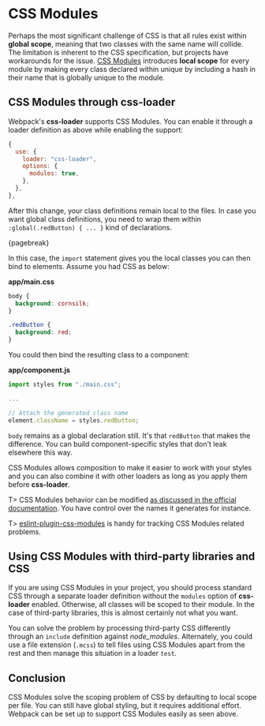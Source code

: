 # CSS Modules

Perhaps the most significant challenge of CSS is that all rules exist within **global scope**, meaning that two classes with the same name will collide. The limitation is inherent to the CSS specification, but projects have workarounds for the issue. [CSS Modules](https://github.com/css-modules/css-modules) introduces **local scope** for every module by making every class declared within unique by including a hash in their name that is globally unique to the module.

## CSS Modules through **css-loader**

Webpack's **css-loader** supports CSS Modules. You can enable it through a loader definition as above while enabling the support:

```javascript
{
  use: {
    loader: "css-loader",
    options: {
      modules: true,
    },
  },
},
```

After this change, your class definitions remain local to the files. In case you want global class definitions, you need to wrap them within `:global(.redButton) { ... }` kind of declarations.

{pagebreak}

In this case, the `import` statement gives you the local classes you can then bind to elements. Assume you had CSS as below:

**app/main.css**

```css
body {
  background: cornsilk;
}

.redButton {
  background: red;
}
```

You could then bind the resulting class to a component:

**app/component.js**

```javascript
import styles from "./main.css";

...

// Attach the generated class name
element.className = styles.redButton;
```

`body` remains as a global declaration still. It's that `redButton` that makes the difference. You can build component-specific styles that don't leak elsewhere this way.

CSS Modules allows composition to make it easier to work with your styles and you can also combine it with other loaders as long as you apply them before **css-loader**.

T> CSS Modules behavior can be modified [as discussed in the official documentation](https://www.npmjs.com/package/css-loader#modules). You have control over the names it generates for instance.

T> [eslint-plugin-css-modules](https://www.npmjs.com/package/eslint-plugin-css-modules) is handy for tracking CSS Modules related problems.

## Using CSS Modules with third-party libraries and CSS

If you are using CSS Modules in your project, you should process standard CSS through a separate loader definition without the `modules` option of **css-loader** enabled. Otherwise, all classes will be scoped to their module. In the case of third-party libraries, this is almost certainly not what you want.

You can solve the problem by processing third-party CSS differently through an `include` definition against _node_modules_. Alternately, you could use a file extension (`.mcss`) to tell files using CSS Modules apart from the rest and then manage this situation in a loader `test`.

## Conclusion

CSS Modules solve the scoping problem of CSS by defaulting to local scope per file. You can still have global styling, but it requires additional effort. Webpack can be set up to support CSS Modules easily as seen above.
